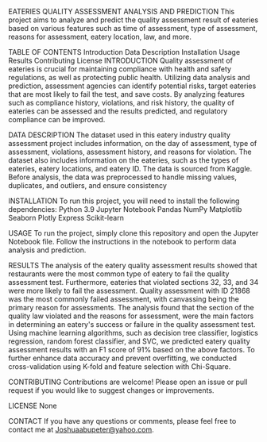 EATERIES QUALITY ASSESSMENT ANALYSIS AND PREDICTION
This project aims to analyze and predict the quality assessment result of eateries based on various features such as time of assessment, type of assessment, reasons for assessment, eatery location, law, and more.

TABLE OF CONTENTS
Introduction
Data Description
Installation
Usage
Results
Contributing
License
INTRODUCTION
Quality assessment of eateries is crucial for maintaining compliance with health and safety regulations, as well as protecting public health. Utilizing data analysis and prediction, assessment agencies can identify potential risks, target eateries that are most likely to fail the test, and save costs. By analyzing features such as compliance history, violations, and risk history, the quality of eateries can be assessed and the results predicted, and regulatory compliance can be improved.

DATA DESCRIPTION
The dataset used in this eatery industry quality assessment project includes information, on the day of assessment, type of assessment, violations, assessment history, and reasons for violation. The dataset also includes information on the eateries, such as the types of eateries, eatery locations, and eatery ID. The data is sourced from Kaggle. Before analysis, the data was preprocessed to handle missing values, duplicates, and outliers, and ensure consistency

INSTALLATION
To run this project, you will need to install the following dependencies:
Python 3.9
Jupyter Notebook
Pandas
NumPy
Matplotlib
Seaborn
Plotly Express
Scikit-learn

USAGE
To run the project, simply clone this repository and open the Jupyter Notebook file. Follow the instructions in the notebook to perform data analysis and prediction.

RESULTS
The analysis of the eatery quality assessment results showed that restaurants were the most common type of eatery to fail the quality assessment test. Furthermore, eateries that violated sections 32, 33, and 34 were more likely to fail the assessment. Quality assessment with ID 21868 was the most commonly failed assessment, with canvassing being the primary reason for assessments. The analysis found that the section of the quality law violated and the reasons for assessment, were the main factors in determining an eatery's success or failure in the quality assessment test.
Using machine learning algorithms, such as decision tree classifier, logistics regression, random forest classifier, and SVC, we predicted eatery quality assessment results with an F1 score of 91% based on the above factors. To further enhance data accuracy and prevent overfitting, we conducted cross-validation using K-fold and feature selection with Chi-Square.

CONTRIBUTING
Contributions are welcome! Please open an issue or pull request if you would like to suggest changes or improvements.

LICENSE
None

CONTACT
If you have any questions or comments, please feel free to contact me at Joshuaabupeter@yahoo.com.




